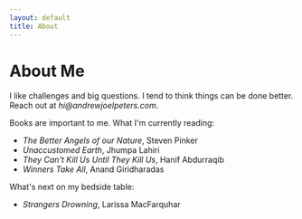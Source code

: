 ```yaml
---
layout: default
title: About
---
```

# About Me

I like challenges and big questions. I tend to think things can be done better. Reach out at _hi@andrewjoelpeters.com_.

Books are important to me. What I'm currently reading:

 - _The Better Angels of our Nature_, Steven Pinker
 - _Unaccustomed Earth_, Jhumpa Lahiri
 - _They Can't Kill Us Until They Kill Us_, Hanif Abdurraqib
 - _Winners Take All_, Anand Giridharadas

 What's next on my bedside table:

 - _Strangers Drowning_, Larissa MacFarquhar